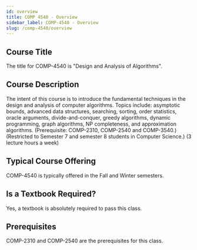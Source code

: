```yaml
---
id: overview
title: COMP 4540 - Overview
sidebar_label: COMP-4540 - Overview
slug: /comp-4540/overview
---
```


## Course Title

The title for COMP-4540 is "Design and Analysis of Algorithms".

## Course Description

The intent of this course is to introduce the fundamental techniques in the design and analysis of computer algorithms. Topics include: asymptotic bounds, advanced data structures, searching, sorting, order statistics, oracle arguments, divide-and-conquer, greedy algorithms, dynamic programming, graph algorithms, NP completeness, and approximation algorithms. (Prerequisite: COMP-2310, COMP-2540 and COMP-3540.) (Restricted to Semester 7 and semester 8 students in Computer Science.) (3 lecture hours a week)

## Typical Course Offering

COMP-4540 is typically offered in the Fall and Winter semesters.

## Is a Textbook Required?

Yes, a textbook is absolutely required to pass this class.

## Prerequisites

COMP-2310 and COMP-2540 are the prerequisites for this class.

